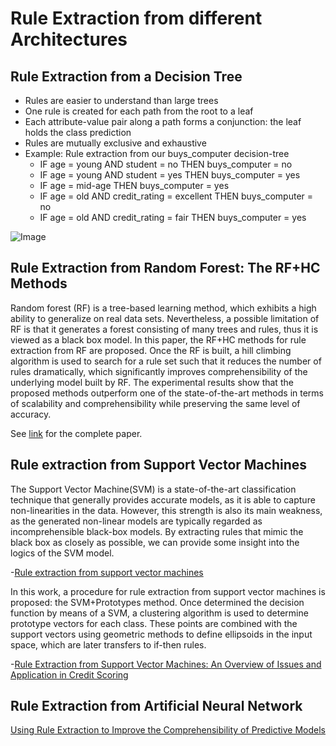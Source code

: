 # Rule Extraction from different Architectures

## Rule Extraction from a Decision Tree
- Rules are easier to understand than large trees
- One rule is created for each path from the root to a leaf
- Each attribute-value pair along a path forms a conjunction: the leaf holds the class prediction
- Rules are mutually exclusive and exhaustive
- Example: Rule extraction from our buys_computer decision-tree
  - IF age = young AND student = no THEN buys_computer = no
  - IF age = young AND student = yes THEN buys_computer = yes
  - IF age = mid-age THEN buys_computer = yes
  - IF age = old AND credit_rating = excellent THEN buys_computer = no
  - IF age = old AND credit_rating = fair THEN buys_computer = yes

![Image](https://github.com/2021rahul/Pattern-Mining-Rule-Extraction/blob/master/img/rule_extraction_decision_tree.png)

## Rule Extraction from Random Forest: The RF+HC Methods
Random forest (RF) is a tree-based learning method, which exhibits a high ability to generalize on real data sets. Nevertheless, a possible limitation of RF is that it generates a forest consisting of many trees and rules, thus it is viewed as a black box model. In this paper, the RF+HC methods for rule extraction from RF are proposed. Once the RF is built, a hill climbing algorithm is used to search for a rule set such that it reduces the number of rules dramatically, which significantly improves comprehensibility of the underlying model built by RF. The experimental results show that the proposed methods outperform one of the state-of-the-art methods in terms of scalability and comprehensibility while preserving the same level of accuracy.

See [link](https://www.researchgate.net/publication/272742180_Rule_Extraction_from_Random_Forest_the_RFHC_Methods) for the complete paper.

## Rule extraction from Support Vector Machines
 The Support Vector Machine(SVM) is a state-of-the-art classification technique that generally provides accurate models, as it is able to capture non-linearities in the data. However, this strength is also its main weakness, as the generated non-linear models are typically regarded as incomprehensible black-box models. By extracting rules that mimic the black box as closely as possible, we can provide some insight into the logics of the SVM model.

-[Rule extraction from support vector machines](https://pdfs.semanticscholar.org/1a12/9126a237c69cf110132f2742b55d82dae38f.pdf)

In this work, a procedure for rule extraction from support vector machines is proposed: the SVM+Prototypes method. Once determined the decision function by means of a SVM, a clustering algorithm is used to determine prototype vectors for each class. These points are combined with the support vectors using geometric methods to define ellipsoids in the input space, which are later transfers to if-then rules. 

-[Rule Extraction from Support Vector Machines: An Overview of Issues and Application in Credit Scoring](https://www.google.co.in/url?sa=t&rct=j&q=&esrc=s&source=web&cd=4&cad=rja&uact=8&ved=0ahUKEwibytHBi_PRAhVIurwKHcgHCyIQFggxMAM&url=http%3A%2F%2Fwww.springer.com%2Fcda%2Fcontent%2Fdocument%2Fcda_downloaddocument%2F9783540753896-c1.pdf%3FSGWID%3D0-0-45-470107-p173762623&usg=AFQjCNEsMgeIjrMOrcbznfxv8VdkuMj6lA&bvm=bv.146094739,d.dGc)



## Rule Extraction from Artificial Neural Network
[Using Rule Extraction to Improve the Comprehensibility of Predictive Models](https://poseidon01.ssrn.com/delivery.php?ID=963020092123085102015083126070016073033078047010022006094074113002102117011026113007006058039044111113028119004087124067013008071094078049013109122072093107071065055095089121099096127104073012122126103117086101098027093001090079126113030015090126&EXT=pdf)
